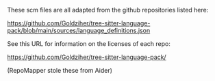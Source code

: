 These scm files are all adapted from the github repositories listed here:

https://github.com/Goldziher/tree-sitter-language-pack/blob/main/sources/language_definitions.json

See this URL for information on the licenses of each repo:

https://github.com/Goldziher/tree-sitter-language-pack/

(RepoMapper stole these from Aider)